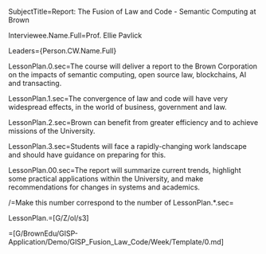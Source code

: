 SubjectTitle=Report: The Fusion of Law and Code - Semantic Computing at Brown

Interviewee.Name.Full=Prof. Ellie Pavlick

Leaders={Person.CW.Name.Full}

LessonPlan.0.sec=The course will deliver a report to the Brown Corporation on the impacts of semantic computing, open source law, blockchains, AI and transacting.

LessonPlan.1.sec=The convergence of law and code will have very widespread effects, in the world of business, government and law.

LessonPlan.2.sec=Brown can benefit from greater efficiency and to achieve missions of the University.

LessonPlan.3.sec=Students will face a rapidly-changing work landscape and should have guidance on preparing for this.

LessonPlan.00.sec=The report will summarize current trends, highlight some practical applications within the University, and make recommendations for changes in systems and academics.

/=Make this number correspond to the number of LessonPlan.*.sec=

LessonPlan.=[G/Z/ol/s3]


=[G/BrownEdu/GISP-Application/Demo/GISP_Fusion_Law_Code/Week/Template/0.md]